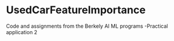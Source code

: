 # UsedCarFeatureImportance
Code and assignments from the Berkely AI ML programs -Practical application 2
